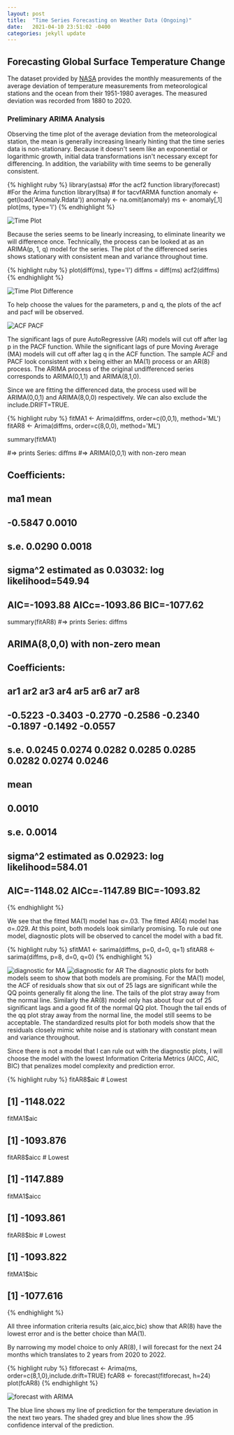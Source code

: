 ```yaml
---
layout: post
title:  "Time Series Forecasting on Weather Data (Ongoing)"
date:   2021-04-10 23:51:02 -0400
categories: jekyll update
---
```


## Forecasting Global Surface Temperature Change

The dataset provided by [NASA](https://data.giss.nasa.gov/gistemp/) provides the monthly measurements of the average
deviation of temperature measurements from meteorological stations and the ocean from their 1951-1980 averages. The measured deviation was recorded from 1880 to 2020.

### Preliminary ARIMA Analysis

Observing the time plot of the average deviation from the meteorological station, the mean is generally increasing linearly hinting that the time series data is non-stationary. Because it doesn't seem like an exponential or logarithmic growth, initial data transformations isn't necessary except for differencing. In addition, the variability with time seems to be generally consistent.

{% highlight ruby %}
library(astsa) #for the acf2 function
library(forecast) #For the Arima function
library(ltsa) # for tacvfARMA function
anomaly <- get(load('Anomaly.Rdata'))
anomaly <- na.omit(anomaly)
ms <- anomaly[,1]
plot(ms, type='l')
{% endhighlight %}

![](/assets/images/timeplotanomaly.png "Time Plot")

Because the series seems to be linearly increasing, to eliminate linearity we will difference once. Technically, the process can be looked at as an ARIMA(p, 1, q) model for the series. The plot of the differenced series shows stationary with consistent mean and variance throughout time.

{% highlight ruby %}
plot(diff(ms), type='l')
diffms = diff(ms)
acf2(diffms)
{% endhighlight %}

![](/assets/images/timeplotdifference.png "Time Plot Difference")

To help choose the values for the parameters, p and q, the plots of the acf and pacf will be observed.

![](/assets/images/acfpacf.png "ACF PACF")

The significant lags of pure AutoRegressive (AR) models will cut off after lag p in the PACF function. While the significant lags of pure Moving Average (MA) models will cut off after lag q in the ACF function. The sample ACF and PACF look consistent with x being either an MA(1) process or an AR(8) process. The ARIMA process of the original undifferenced series corresponds to ARIMA(0,1,1) and ARIMA(8,1,0).

Since we are fitting the differenced data, the process used will be ARIMA(0,0,1) and ARIMA(8,0,0) respectively. We can also exclude the include.DRIFT=TRUE.

{% highlight ruby %}
fitMA1 <- Arima(diffms, order=c(0,0,1), method='ML')
fitAR8 <- Arima(diffms, order=c(8,0,0), method='ML')

summary(fitMA1)

#=> prints Series: diffms
#=> ARIMA(0,0,1) with non-zero mean
##
## Coefficients:
##           ma1    mean
##       -0.5847  0.0010
## s.e.   0.0290  0.0018
##
## sigma^2 estimated as 0.03032:  log likelihood=549.94
## AIC=-1093.88   AICc=-1093.86   BIC=-1077.62
summary(fitAR8)
#=> prints Series: diffms
## ARIMA(8,0,0) with non-zero mean
## Coefficients:
##           ar1      ar2      ar3      ar4      ar5      ar6      ar7      ar8
##       -0.5223  -0.3403  -0.2770  -0.2586  -0.2340  -0.1897  -0.1492  -0.0557
## s.e.   0.0245   0.0274   0.0282   0.0285   0.0285   0.0282   0.0274   0.0246
##         mean
##       0.0010
## s.e.  0.0014
##
## sigma^2 estimated as 0.02923:  log likelihood=584.01
## AIC=-1148.02   AICc=-1147.89   BIC=-1093.82
{% endhighlight %}


We see that the fitted MA(1) model has σ=.03. The fitted AR(4) model has σ=.029. At this point, both models look similarly promising. To rule out one model, diagnostic plots will be observed to cancel the model with a bad fit.

{% highlight ruby %}
sfitMA1 <- sarima(diffms, p=0, d=0, q=1)
sfitAR8 <- sarima(diffms, p=8, d=0, q=0)
{% endhighlight %}

![](/assets/images/MAdiagnostic.png "diagnostic for MA")
![](/assets/images/ARdiagnostic.png "diagnostic for AR")
The diagnostic plots for both models seem to show that both models are promising. For the MA(1) model, the ACF of residuals show that six out of 25 lags are significant while the QQ points generally fit along the line. The tails of the plot stray away from the normal line. Similarly the AR(8) model only has about four out of 25 significant lags and a good fit of the normal QQ plot. Though the tail ends of the qq plot stray away from the normal line, the model still seems to be acceptable. The standardized results plot for both models show that the residuals closely mimic white noise and is stationary with constant mean and variance throughout.

Since there is not a model that I can rule out with the diagnostic plots, I will choose the model with the lowest Information Criteria Metrics (AICC, AIC, BIC) that penalizes model complexity and prediction error.

{% highlight ruby %}
fitAR8$aic # Lowest
## [1] -1148.022
fitMA1$aic
## [1] -1093.876
fitAR8$aicc # Lowest
## [1] -1147.889
fitMA1$aicc
## [1] -1093.861
fitAR8$bic # Lowest
## [1] -1093.822
fitMA1$bic
## [1] -1077.616
{% endhighlight %}

All three information criteria results (aic,aicc,bic) show that AR(8) have the lowest error and is the better choice than MA(1).

By narrowing my model choice to only AR(8), I will forecast for the next 24 months which translates to 2 years from 2020 to 2022.

{% highlight ruby %}
fitforecast <- Arima(ms, order=c(8,1,0),include.drift=TRUE)
fcAR8 <- forecast(fitforecast, h=24)
plot(fcAR8)
{% endhighlight %}

![](/assets/images/AR8forecast.png "forecast with ARIMA")

The blue line shows my line of prediction for the temperature deviation in the next two years. The shaded grey and blue lines show the .95 confidence interval of the prediction.
